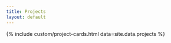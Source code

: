 ```yaml
---
title: Projects
layout: default
---
```

<!-- {% assign projects = site.data.projects | where_exp: "p", "p.category contains 'Seed Grant'" %} -->
{% include custom/project-cards.html data=site.data.projects %}
